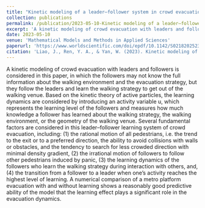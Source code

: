 ```yaml
---
title: "Kinetic modeling of a leader–follower system in crowd evacuation with collective learning"
collection: publications
permalink: /publication/2023-05-10-Kinetic modeling of a leader–follower system in crowd evacuation with collective learning
excerpt: 'A kinetic modeling of crowd evacuation with leaders and followers is considered in this paper.'
date: 2023-05-10
venue: 'Mathematical Models and Methods in Applied Sciences'
paperurl: 'https://www.worldscientific.com/doi/epdf/10.1142/S0218202523500240'
citation: 'Liao, J., Ren, Y. A., & Yan, W. (2023). Kinetic modeling of a leader–follower system in crowd evacuation with collective learning. Mathematical Models and Methods in Applied Sciences, 33(05), 1099-1117.'
---
```


A kinetic modeling of crowd evacuation with leaders and followers is considered in this paper, in which the followers may not know the full information about the walking environment and the evacuation strategy, but they follow the leaders and learn the walking strategy to get out of the walking venue. Based on the kinetic theory of active particles, the learning dynamics are considered by introducing an activity variable u, which represents the learning level of the followers and measures how much knowledge a follower has learned about the walking strategy, the walking environment, or the geometry of the walking venue. Several fundamental factors are considered in this leader–follower learning system of crowd evacuation, including: (1) the rational motion of all pedestrians, i.e. the trend to the exit or to a preferred direction, the ability to avoid collisions with walls or obstacles, and the tendency to search for less crowded direction with minimal density gradient, (2) the irrational motion of followers to follow other pedestrians induced by panic, (3) the learning dynamics of the followers who learn the walking strategy during interaction with others, and, (4) the transition from a follower to a leader when one’s activity reaches the highest level of learning. A numerical comparison of a metro platform evacuation with and without learning shows a reasonably good predictive ability of the model that the learning effect plays a significant role in the evacuation dynamics.
